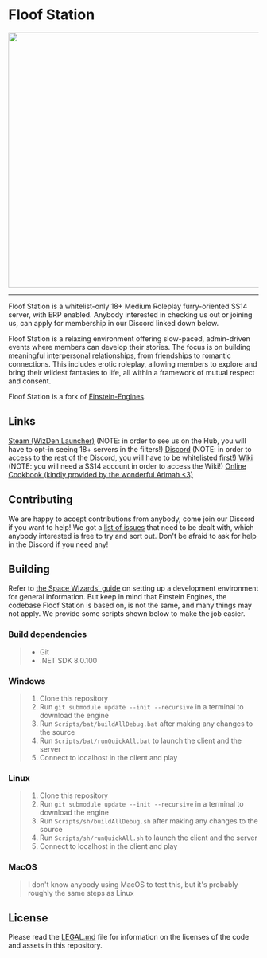 # Floof Station

<p align="center"><img src="https://raw.githubusercontent.com/Fansana/floofstation1/master/Resources/Textures/Logo/flooflogo.png" width="512px" /></p>

---

Floof Station is a whitelist-only 18+ Medium Roleplay furry-oriented SS14 server, with ERP enabled. Anybody interested in checking us out or joining us, can apply for membership in our Discord linked down below.

Floof Station is a relaxing environment offering slow-paced, admin-driven events where members can develop their stories. The focus is on building meaningful interpersonal relationships, from friendships to romantic connections. This includes erotic roleplay, allowing members to explore and bring their wildest fantasies to life, all within a framework of mutual respect and consent.

Floof Station is a fork of [Einstein-Engines](https://github.com/Simple-Station/Einstein-Engines).

## Links

[Steam (WizDen Launcher)](https://store.steampowered.com/app/1255460/Space_Station_14/) (NOTE: in order to see us on the Hub, you will have to opt-in seeing 18+ servers in the filters!)
[Discord](https://discord.com/invite/PT3kbcYzxe) (NOTE: in order to access to the rest of the Discord, you will have to be whitelisted first!)
[Wiki](https://wiki.floofstation.com/index.php/Main_Page) (NOTE: you will need a SS14 account in order to access the Wiki!)
[Online Cookbook (kindly provided by the wonderful Arimah <3)](https://heurl.in/ss14/recipes?fork=floof)


## Contributing

We are happy to accept contributions from anybody, come join our Discord if you want to help!
We got a [list of issues](https://github.com/Fansana/floofstation1/issues) that need to be dealt with, which anybody interested is free to try and sort out. Don't be afraid to ask for help in the Discord if you need any!

## Building

Refer to [the Space Wizards' guide](https://docs.spacestation14.com/en/general-development/setup/setting-up-a-development-environment.html) on setting up a development environment for general information. But keep in mind that Einstein Engines, the codebase Floof Station is based on, is not the same, and many things may not apply.
We provide some scripts shown below to make the job easier.

### Build dependencies

> - Git
> - .NET SDK 8.0.100


### Windows

> 1. Clone this repository
> 2. Run `git submodule update --init --recursive` in a terminal to download the engine
> 3. Run `Scripts/bat/buildAllDebug.bat` after making any changes to the source
> 4. Run `Scripts/bat/runQuickAll.bat` to launch the client and the server
> 5. Connect to localhost in the client and play

### Linux

> 1. Clone this repository
> 2. Run `git submodule update --init --recursive` in a terminal to download the engine
> 3. Run `Scripts/sh/buildAllDebug.sh` after making any changes to the source
> 4. Run `Scripts/sh/runQuickAll.sh` to launch the client and the server
> 5. Connect to localhost in the client and play

### MacOS

> I don't know anybody using MacOS to test this, but it's probably roughly the same steps as Linux

## License

Please read the [LEGAL.md](./LEGAL.md) file for information on the licenses of the code and assets in this repository.
